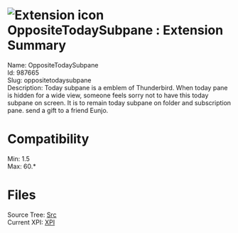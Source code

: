 # ![Extension icon](https://addons.thunderbird.net/user-media/addon_icons/987/987665-64.png?modified=c3dad634) OppositeTodaySubpane : Extension Summary

Name: OppositeTodaySubpane  
Id: 987665  
Slug: oppositetodaysubpane  
Description: Today subpane is a emblem of Thunderbird.
When today pane is hidden for a wide view, 
someone feels sorry not to have this today subpane on screen.
It is to remain today subpane on folder and subscription pane.
send a gift to a friend Eunjo.
  

# Compatibility
Min: 1.5  
Max: 60.*  

# Files

Source Tree: [Src](C:/Dev/Thunderbird/ThunderKdB/xall/x60/987665-oppositetodaysubpane/src)  
Current XPI: [XPI](C:/Dev/Thunderbird/ThunderKdB/xall/x60/987665-oppositetodaysubpane/xpi)  



